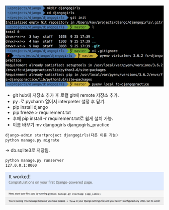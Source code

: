 ![process](process.png)

- git hub에 저장소 추가 후 로컬 git에 remote 저장소 추가.
- py .로 pycharm 열어서 interpreter 설정 후 닫기.
- pip install django
- pip freeze > requirement.txt
- 후에 pip install -r requirement.txt로 쉽게 설치 가능.
- 이름 바꾸기 mv djangogirls djangogirls_practice
```
django-admin startproject djangogirls(다른 이름 가능)
python manage.py migrate
```
-> db.sqlite3로 저장됨.
```
python manage.py runserver
127.0.0.1:8000
```
![worked](worked.png)
